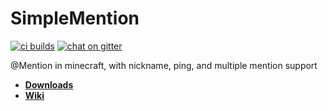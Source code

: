 # SimpleMention
[![ci builds](https://travis-ci.org/lasercar/SimpleMention.svg)](https://travis-ci.org/lasercar/SimpleMention)
[![chat on gitter](https://badges.gitter.im/lasercar/SimpleMention.svg)](https://gitter.im/lasercar/SimpleMention) 

@Mention in minecraft, with nickname, ping, and multiple mention support

- [**Downloads**](https://github.com/lasercar/SimpleMention/releases)
- [**Wiki**](https://github.com/lasercar/SimpleMention/wiki)
